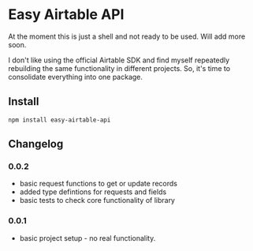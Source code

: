 # Easy Airtable API

At the moment this is just a shell and not ready to be used. Will add more soon.

I don't like using the official Airtable SDK and find myself repeatedly rebuilding the same functionality in different projects. So, it's time to consolidate everything into one package.

## Install

```
npm install easy-airtable-api
```

## Changelog

### 0.0.2

- basic request functions to get or update records
- added type defintions for requests and fields
- basic tests to check core functionality of library

### 0.0.1

- basic project setup - no real functionality.
